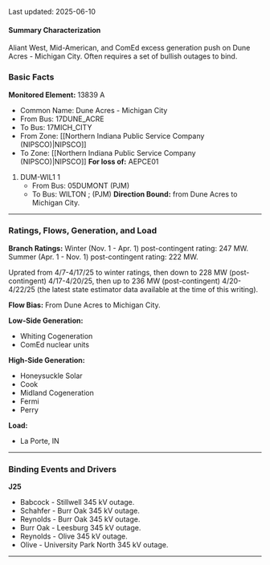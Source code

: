 Last updated: 2025-06-10
#### Summary Characterization
Aliant West, Mid-American, and ComEd excess generation push on Dune Acres - Michigan City. Often requires a set of bullish outages to bind.
### Basic Facts
**Monitored Element:** 13839 A
- Common Name: Dune Acres - Michigan City
- From Bus: 17DUNE_ACRE
- To Bus: 17MICH_CITY
- From Zone: [[Northern Indiana Public Service Company (NIPSCO)|NIPSCO]]
- To Zone: [[Northern Indiana Public Service Company (NIPSCO)|NIPSCO]]
**For loss of:** AEPCE01
1. DUM-WIL1 1
    - From Bus: 05DUMONT (PJM)
    - To Bus: WILTON ; (PJM)
**Direction Bound:** from Dune Acres to Michigan City.

---
### Ratings, Flows, Generation, and Load
**Branch Ratings:**
Winter (Nov. 1 - Apr. 1) post-contingent rating: 247 MW.
Summer (Apr. 1 - Nov. 1) post-contingent rating: 222 MW.

Uprated from 4/7-4/17/25 to winter ratings, then down to 228 MW (post-contingent) 4/17-4/20/25, then up to 236 MW (post-contingent) 4/20-4/22/25 (the latest state estimator data available at the time of this writing).

**Flow Bias:**
From Dune Acres to Michigan City.

**Low-Side Generation:**
- Whiting Cogeneration
- ComEd nuclear units

**High-Side Generation:**
- Honeysuckle Solar
- Cook
- Midland Cogeneration
- Fermi
- Perry

**Load:**
- La Porte, IN

---
### Binding Events and Drivers
**J25**
- Babcock - Stillwell 345 kV outage.
- Schahfer - Burr Oak 345 kV outage.
- Reynolds - Burr Oak 345 kV outage.
- Burr Oak - Leesburg 345 kV outage.
- Reynolds - Olive 345 kV outage.
- Olive - University Park North 345 kV outage.

---
